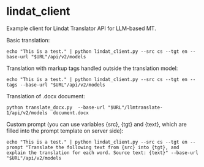 # lindat_client
Example client for Lindat Translator API for LLM-based MT.

Basic translation:
```
echo "This is a test." | python lindat_client.py --src cs --tgt en --base-url "$URL"/api/v2/models 
```

Translation with markup tags handled outside the translation model:
```
echo "This is a test." | python lindat_client.py --src cs --tgt en --tags --base-url "$URL"/api/v2/models                                 
```

Translation of .docx document:
```
python translate_docx.py  --base-url "$URL"/llmtranslate-1/api/v2/models  document.docx
```
Custom prompt (you can use variables {src}, {tgt} and {text}, which are filled into the prompt template on server side):
```
echo "This is a test." | python lindat_client.py --src cs --tgt en --prompt "Translate the following text from {src} into {tgt}, and explain the translation for each word. Source text: {text}" --base-url "$URL"/api/v2/models 

```
